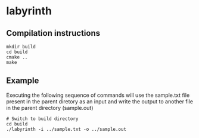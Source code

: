 labyrinth
=========

Compilation instructions
------------------------
```shell
mkdir build
cd build
cmake ..
make
```

Example
-------

Executing the following sequence of commands will use the sample.txt file present in the parent diretory as an input and write the output to another file in the parent directory (sample.out)
```shell
# Switch to build directory
cd build
./labyrinth -i ../sample.txt -o ../sample.out
```
